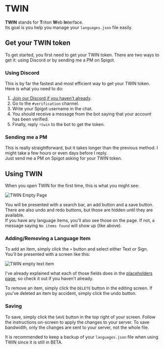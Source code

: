 # TWIN

**TWIN** stands for **T**​riton **W**​eb **In**​terface.  
Its goal is you help you manage your `languages.json` file easily.

## Get your TWIN token

To get started, you first need to get your TWIN token. There are two ways to get it: using Discord or by sending me a PM on Spigot.

### Using Discord

This is by far the fastest and most efficient way to get your TWIN token. Here is what you need to do:

1. [Join our Discord if you haven't already](/discord).
2. Go to the `#verification` channel.
3. Write your Spigot username in the chat.
4. You should receive a message from the bot saying that your account has been verified.
5. Finally, reply `!twin` to the bot to get the token.

### Sending me a PM

This is really straightforward, but it takes longer than the previous method. I might take a few hours or even days before I reply.  
Just send me a PM on Spigot asking for your TWIN token.

## Using TWIN

When you open TWIN for the first time, this is what you might see:

![TWIN Empty Page](/documentation/images/twin1.png)

You will be presented with a search bar, an add button and a save button. There are also undo and redo buttons, but those are hidden until they are available.  
If you have any language items, you'll also see those on the page. If not, a message saying `No items found` will show up (like above).

### Adding/Removing a Language Item

To add an item, simply click the `+` button and select either Text or Sign. You'll be presented with a screen like this:

![TWIN empty text item](/documentation/images/twin2.png)

I've already explained what each of those fields does in the [placeholders page](/docs/placeholders), so check it out if you haven't already.

To remove an item, simply click the `DELETE` button in the editing screen. If you've deleted an item by accident, simply click the undo button.

### Saving

To save, simply click the `SAVE` button in the top right of your screen. Follow the instructions on-screen to apply the changes to your server. To save bandwidth, only the changes are sent to your server, not the whole file.

<div class="warning">It is recommended to keep a backup of your <code>languages.json</code> file when using TWIN since it is still in BETA.</div>
